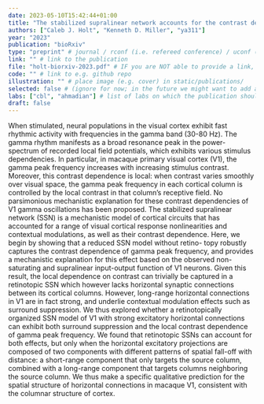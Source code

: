 ```yaml
---
date: 2023-05-10T15:42:44+01:00
title: "The stabilized supralinear network accounts for the contrast dependence of visual cortical gamma oscillations"
authors: ["Caleb J. Holt", "Kenneth D. Miller", "ya311"]
year: "2023"
publication: "bioRxiv"
type: "preprint" # journal / rconf (i.e. refereed conference) / uconf (i.e. unrefereed conference) / thesis / preprint / workshop
link: "" # link to the publication
file: "holt-biorxiv-2023.pdf" # IF you are NOT able to provide a link, then place a pdf in static/publications/ and write the filename here (e.g. "hennequin-neuron-2018.pdf") 
code: "" # link to e.g. github repo
illustration: "" # place image (e.g. cover) in static/publications/
selected: false # (ignore for now; in the future we might want to add a "Selected publications" section)
labs: ["cbl", "ahmadian"] # list of labs on which the publication should be displayed (use "cbl" to display on the main CBL website, and the PI's lastname (lowercase) for individual lab's websites, e.g. "hennequin")
draft: false
---
```


<!-- Abstract here please (you can use Markdown) -->

When stimulated, neural populations in the visual cortex exhibit fast rhythmic activity with frequencies in the gamma band (30-80 Hz). The gamma rhythm manifests as a broad resonance peak in the power-spectrum of recorded local field potentials, which exhibits various stimulus dependencies. In particular, in macaque primary visual cortex (V1), the gamma peak frequency increases with increasing stimulus contrast. Moreover, this contrast dependence is local: when contrast varies smoothly over visual space, the gamma peak frequency in each cortical column is controlled by the local contrast in that column’s receptive field. No parsimonious mechanistic explanation for these contrast dependencies of V1 gamma oscillations has been proposed. The stabilized supralinear network (SSN) is a mechanistic model of cortical circuits that has accounted for a range of visual cortical response nonlinearities and contextual modulations, as well as their contrast dependence. Here, we begin by showing that a reduced SSN model without retino- topy robustly captures the contrast dependence of gamma peak frequency, and provides a mechanistic explanation for this effect based on the observed non-saturating and supralinear input-output function of V1 neurons. Given this result, the local dependence on contrast can trivially be captured in a retinotopic SSN which however lacks horizontal synaptic connections between its cortical columns. However, long-range horizontal connections in V1 are in fact strong, and underlie contextual modulation effects such as surround suppression. We thus explored whether a retinotopically organized SSN model of V1 with strong excitatory horizontal connections can exhibit both surround suppression and the local contrast dependence of gamma peak frequency. We found that retinotopic SSNs can account for both effects, but only when the horizontal excitatory projections are composed of two components with different patterns of spatial fall-off with distance: a short-range component that only targets the source column, combined with a long-range component that targets columns neighboring the source column. We thus make a specific qualitative prediction for the spatial structure of horizontal connections in macaque V1, consistent with the columnar structure of cortex.
